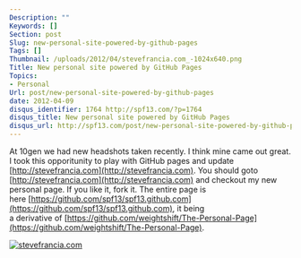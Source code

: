 ```yaml
---
Description: ""
Keywords: []
Section: post
Slug: new-personal-site-powered-by-github-pages
Tags: []
Thumbnail: /uploads/2012/04/stevefrancia.com_-1024x640.png
Title: New personal site powered by GitHub Pages
Topics:
- Personal
Url: post/new-personal-site-powered-by-github-pages
date: 2012-04-09
disqus_identifier: 1764 http://spf13.com/?p=1764
disqus_title: New personal site powered by GitHub Pages
disqus_url: http://spf13.com/post/new-personal-site-powered-by-github-pages/
---
```


At 10gen we had new headshots taken recently. I think mine came out
great. I took this opporitunity to play with GitHub pages and update
[http://stevefrancia.com](http://stevefrancia.com). You should goto
[http://stevefrancia.com](http://stevefrancia.com) and checkout my new
personal page. If you like it, fork it. The entire page is
here [https://github.com/spf13/spf13.github.com](https://github.com/spf13/spf13.github.com),
it being
a derivative of [https://github.com/weightshift/The-Personal-Page](https://github.com/weightshift/The-Personal-Page).

[![](/uploads/2012/04/stevefrancia.com_-1024x640.png "stevefrancia.com")](http://stevefrancia.com)
